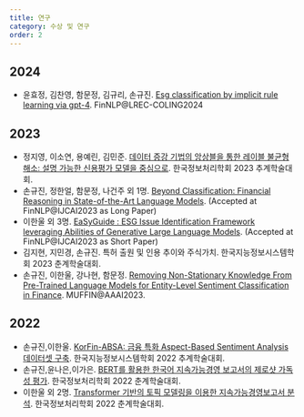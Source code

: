 ```yaml
---
title: 연구
category: 수상 및 연구
order: 2
---
```


## 2024
  - 윤효정, 김찬영, 함문정, 김규리, 손규진. [Esg classification by implicit rule learning via gpt-4](https://aclanthology.org/2024.finnlp-1.28/). FinNLP@LREC-COLING2024

## 2023
  - 정지영, 이소연, 용예린, 김민준. [데이터 증강 기법의 앙상블을 통한 레이블 불균형 해소: 설명 가능한 신용평가 모델을 중심으로](https://drive.google.com/file/d/1nk3KuAZz87BcU2dkxiU0ElsYg7utIFIa/view?usp=sharing). 한국정보처리학회 2023 추계학술대회.
  - 손규진, 정한얼, 함문정, 나건주 외 1명. [Beyond Classification: Financial Reasoning in State-of-the-Art Language Models](https://arxiv.org/abs/2305.01505). (Accepted at FinNLP@IJCAI2023 as Long Paper)
  - 이한울 외 3명. [EaSyGuide : ESG Issue Identification Framework leveraging Abilities of Generative Large Language Models](https://arxiv.org/abs/2306.06662). (Accepted at FinNLP@IJCAI2023 as Short Paper)
  - 김지현, 지민경, 손규진. 특허 출원 및 인용 추이와 주식가치. 한국지능정보시스템학회 2023 춘계학술대회.
  - 손규진, 이한울, 강나현, 함문정. [Removing Non-Stationary Knowledge From Pre-Trained Language Models for Entity-Level Sentiment Classification in Finance](https://arxiv.org/abs/2301.03136). MUFFIN@AAAI2023.
    
## 2022
  - 손규진,이한울. [KorFin-ABSA: 금융 특화 Aspect-Based Sentiment Analysis 데이터셋 구축](https://kiiss.or.kr/conference/conf/sub03.html). 한국지능정보시스템학회 2022 추계학술대회.
  - 손규진,윤나은,이가은. [BERT를 활용한 한국어 지속가능경영 보고서의 제로샷 가독성 평가](https://doi.org/10.3745/PKIPS.y2022m05a.456). 한국정보처리학회 2022 춘계학술대회.
  - 이한울 외 2명. [Transformer 기반의 토픽 모델링을 이용한 지속가능경영보고서 분석](https://doi.org/10.3745/PKIPS.y2022m05a.464). 한국정보처리학회 2022 춘계학술대회.
